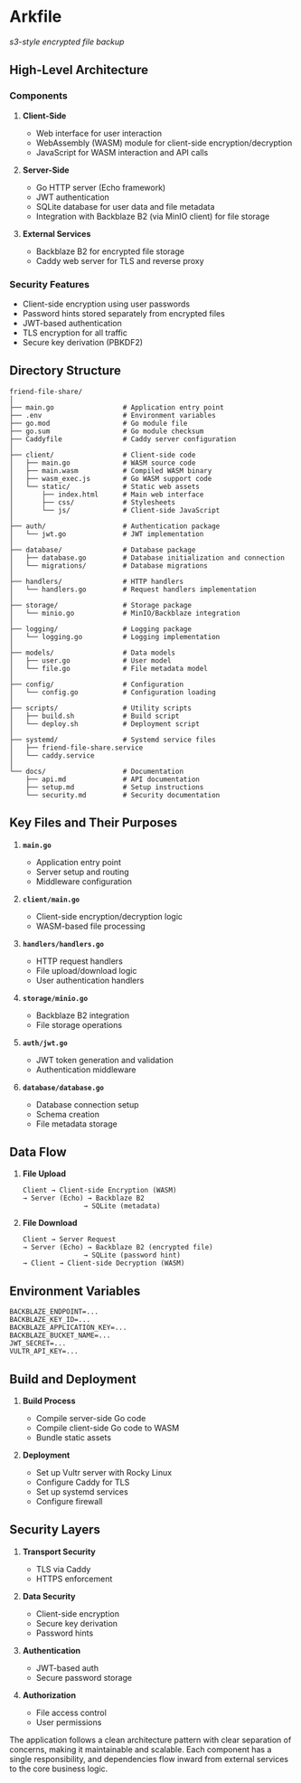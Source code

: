 # Arkfile

*s3-style encrypted file backup*

## High-Level Architecture

### Components

1. **Client-Side**
   - Web interface for user interaction
   - WebAssembly (WASM) module for client-side encryption/decryption
   - JavaScript for WASM interaction and API calls

2. **Server-Side**
   - Go HTTP server (Echo framework)
   - JWT authentication
   - SQLite database for user data and file metadata
   - Integration with Backblaze B2 (via MinIO client) for file storage

3. **External Services**
   - Backblaze B2 for encrypted file storage
   - Caddy web server for TLS and reverse proxy

### Security Features

- Client-side encryption using user passwords
- Password hints stored separately from encrypted files
- JWT-based authentication
- TLS encryption for all traffic
- Secure key derivation (PBKDF2)

## Directory Structure

```
friend-file-share/
│
├── main.go                 # Application entry point
├── .env                    # Environment variables
├── go.mod                  # Go module file
├── go.sum                  # Go module checksum
├── Caddyfile               # Caddy server configuration
│
├── client/                 # Client-side code
│   ├── main.go             # WASM source code
│   ├── main.wasm           # Compiled WASM binary
│   ├── wasm_exec.js        # Go WASM support code
│   └── static/             # Static web assets
│       ├── index.html      # Main web interface
│       ├── css/            # Stylesheets
│       └── js/             # Client-side JavaScript
│
├── auth/                   # Authentication package
│   └── jwt.go              # JWT implementation
│
├── database/               # Database package
│   ├── database.go         # Database initialization and connection
│   └── migrations/         # Database migrations
│
├── handlers/               # HTTP handlers
│   └── handlers.go         # Request handlers implementation
│
├── storage/                # Storage package
│   └── minio.go            # MinIO/Backblaze integration
│
├── logging/                # Logging package
│   └── logging.go          # Logging implementation
│
├── models/                 # Data models
│   ├── user.go             # User model
│   └── file.go             # File metadata model
│
├── config/                 # Configuration
│   └── config.go           # Configuration loading
│
├── scripts/                # Utility scripts
│   ├── build.sh            # Build script
│   └── deploy.sh           # Deployment script
│
├── systemd/                # Systemd service files
│   ├── friend-file-share.service
│   └── caddy.service
│
└── docs/                   # Documentation
    ├── api.md              # API documentation
    ├── setup.md            # Setup instructions
    └── security.md         # Security documentation
```

## Key Files and Their Purposes

1. **`main.go`**
   - Application entry point
   - Server setup and routing
   - Middleware configuration

2. **`client/main.go`**
   - Client-side encryption/decryption logic
   - WASM-based file processing

3. **`handlers/handlers.go`**
   - HTTP request handlers
   - File upload/download logic
   - User authentication handlers

4. **`storage/minio.go`**
   - Backblaze B2 integration
   - File storage operations

5. **`auth/jwt.go`**
   - JWT token generation and validation
   - Authentication middleware

6. **`database/database.go`**
   - Database connection setup
   - Schema creation
   - File metadata storage

## Data Flow

1. **File Upload**
   ```
   Client → Client-side Encryption (WASM) 
   → Server (Echo) → Backblaze B2
                  → SQLite (metadata)
   ```

2. **File Download**
   ```
   Client → Server Request 
   → Server (Echo) → Backblaze B2 (encrypted file)
                  → SQLite (password hint)
   → Client → Client-side Decryption (WASM)
   ```

## Environment Variables
```
BACKBLAZE_ENDPOINT=...
BACKBLAZE_KEY_ID=...
BACKBLAZE_APPLICATION_KEY=...
BACKBLAZE_BUCKET_NAME=...
JWT_SECRET=...
VULTR_API_KEY=...
```

## Build and Deployment

1. **Build Process**
   - Compile server-side Go code
   - Compile client-side Go code to WASM
   - Bundle static assets

2. **Deployment**
   - Set up Vultr server with Rocky Linux
   - Configure Caddy for TLS
   - Set up systemd services
   - Configure firewall

## Security Layers

1. **Transport Security**
   - TLS via Caddy
   - HTTPS enforcement

2. **Data Security**
   - Client-side encryption
   - Secure key derivation
   - Password hints

3. **Authentication**
   - JWT-based auth
   - Secure password storage

4. **Authorization**
   - File access control
   - User permissions

The application follows a clean architecture pattern with clear separation of concerns, making it maintainable and scalable. Each component has a single responsibility, and dependencies flow inward from external services to the core business logic.
